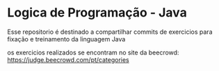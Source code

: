 # Logica de Programação - Java

Esse repositorio é destinado a compartilhar commits de exercicios para fixação e treinamento da linguagem Java

os exercicios realizados se encontram no site da beecrowd: https://judge.beecrowd.com/pt/categories
